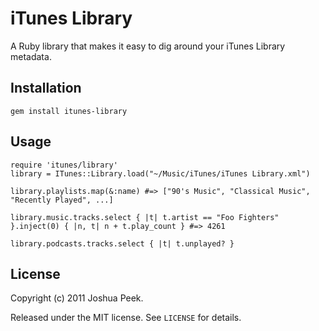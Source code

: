 iTunes Library
==============

A Ruby library that makes it easy to dig around your iTunes Library metadata.

Installation
------------

    gem install itunes-library

Usage
-----

    require 'itunes/library'
    library = ITunes::Library.load("~/Music/iTunes/iTunes Library.xml")

    library.playlists.map(&:name) #=> ["90's Music", "Classical Music", "Recently Played", ...]

    library.music.tracks.select { |t| t.artist == "Foo Fighters" }.inject(0) { |n, t| n + t.play_count } #=> 4261

    library.podcasts.tracks.select { |t| t.unplayed? }

License
-------

Copyright (c) 2011 Joshua Peek.

Released under the MIT license. See `LICENSE` for details.
